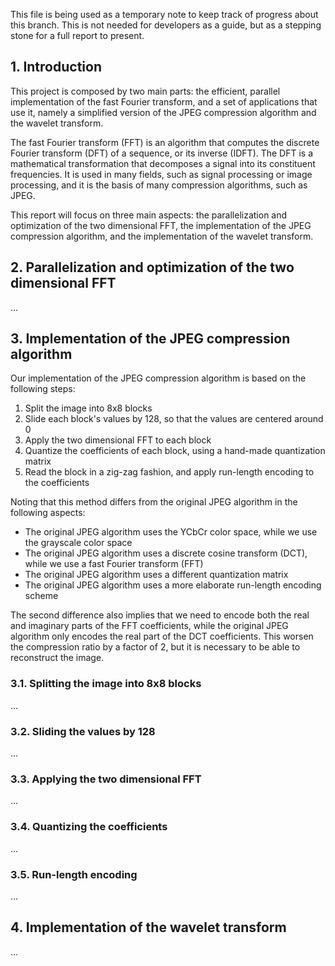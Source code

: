 This file is being used as a temporary note to keep track of progress about this branch. This is not needed for developers as a guide, but as a stepping stone for a full report to present.

## 1. Introduction
This project is composed by two main parts: the efficient, parallel implementation of the fast Fourier transform, and a set of applications that use it, namely a simplified version of the JPEG compression algorithm and the wavelet transform.

The fast Fourier transform (FFT) is an algorithm that computes the discrete Fourier transform (DFT) of a sequence, or its inverse (IDFT). The DFT is a mathematical transformation that decomposes a signal into its constituent frequencies. It is used in many fields, such as signal processing or image processing, and it is the basis of many compression algorithms, such as JPEG.

This report will focus on three main aspects: the parallelization and optimization of the two dimensional FFT, the implementation of the JPEG compression algorithm, and the implementation of the wavelet transform.

## 2. Parallelization and optimization of the two dimensional FFT
...

## 3. Implementation of the JPEG compression algorithm
Our implementation of the JPEG compression algorithm is based on the following steps:

1. Split the image into 8x8 blocks
2. Slide each block's values by 128, so that the values are centered around 0
3. Apply the two dimensional FFT to each block
4. Quantize the coefficients of each block, using a hand-made quantization matrix
5. Read the block in a zig-zag fashion, and apply run-length encoding to the coefficients

Noting that this method differs from the original JPEG algorithm in the following aspects:

- The original JPEG algorithm uses the YCbCr color space, while we use the grayscale color space
- The original JPEG algorithm uses a discrete cosine transform (DCT), while we use a fast Fourier transform (FFT)
- The original JPEG algorithm uses a different quantization matrix
- The original JPEG algorithm uses a more elaborate run-length encoding scheme

The second difference also implies that we need to encode both the real and imaginary parts of the FFT coefficients, while the original JPEG algorithm only encodes the real part of the DCT coefficients. This worsen the compression ratio by a factor of 2, but it is necessary to be able to reconstruct the image.

### 3.1. Splitting the image into 8x8 blocks
...

### 3.2. Sliding the values by 128
...

### 3.3. Applying the two dimensional FFT
...

### 3.4. Quantizing the coefficients
...

### 3.5. Run-length encoding
...

## 4. Implementation of the wavelet transform
...